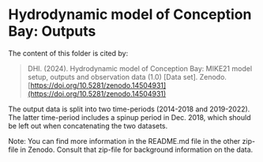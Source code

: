 # Hydrodynamic model of Conception Bay: Outputs
The content of this folder is cited by:

> DHI. (2024). Hydrodynamic model of Conception Bay: MIKE21 model setup, outputs and observation data (1.0) [Data set]. Zenodo. [https://doi.org/10.5281/zenodo.14504931](https://doi.org/10.5281/zenodo.14504931)

The output data is split into two time-periods (2014-2018 and 2019-2022). The latter time-period includes a spinup period in Dec. 2018, which should be left out when concatenating the two datasets.

Note: You can find more information in the README.md file in the other zip-file in Zenodo. Consult that zip-file for background information on the data. 